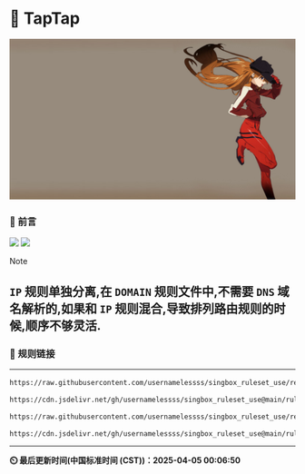 
# 🧸 TapTap
![](https://raw.githubusercontent.com/usernamelessss/picture-bed/main/images/202504042256831.jpg)
### 📣 前言
![](https://shields.io/badge/-移除重复规则-ff69b4) ![](https://shields.io/badge/-IP&nbsp;规则单独存放不与&nbsp;DOMAIN&nbsp;等混合-green)
> [!NOTE]
**`IP` 规则单独分离,在 `DOMAIN` 规则文件中,不需要 `DNS` 域名解析的,如果和 `IP` 规则混合,导致排列路由规则的时候,顺序不够灵活.**
---

###  🔗 规则链接
---

```url
https://raw.githubusercontent.com/usernamelessss/singbox_ruleset_use/refs/heads/main/rule/TapTap/TapTap_No_IP.json
```

```url
https://cdn.jsdelivr.net/gh/usernamelessss/singbox_ruleset_use@main/rule/TapTap/TapTap_No_IP.json
```

```url
https://raw.githubusercontent.com/usernamelessss/singbox_ruleset_use/refs/heads/main/rule/TapTap/TapTap_No_IP.srs
```

```url
https://cdn.jsdelivr.net/gh/usernamelessss/singbox_ruleset_use@main/rule/TapTap/TapTap_No_IP.srs
```

---
**⏲️ 最后更新时间(中国标准时间 (CST))：2025-04-05 00:06:50**